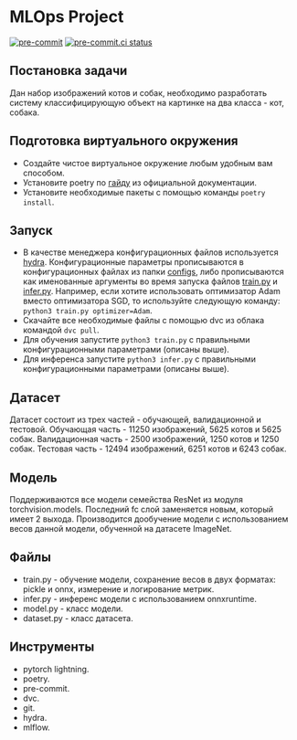 # MLOps Project

[![pre-commit](https://img.shields.io/badge/pre--commit-enabled-brightgreen?logo=pre-commit)](https://github.com/pre-commit/pre-commit)
[![pre-commit.ci status](https://results.pre-commit.ci/badge/github/Pe4enIks/mlops-project/main.svg)](https://results.pre-commit.ci/latest/github/Pe4enIks/mlops-project/main)

## Постановка задачи
Дан набор изображений котов и собак, необходимо разработать систему классифицирующую объект на картинке на два класса - кот, собака.

## Подготовка виртуального окружения
- Создайте чистое виртуальное окружение любым удобным вам способом.
- Установите poetry по [гайду](https://python-poetry.org/docs/#installing-with-the-official-installer) из официальной документации.
- Установите необходимые пакеты с помощью команды `poetry install`.

## Запуск
- В качестве менеджера конфигурационных файлов используется [hydra](https://hydra.cc/docs/intro/). Конфигурационные параметры прописываются в конфигурационных файлах из папки [configs](/mlops-project/configs), либо прописываются как именованные аргументы во время запуска файлов [train.py](/mlops-project/train.py) и [infer.py](/mlops-project/infer.py). Например, если хотите использовать оптимизатор Adam вместо оптимизатора SGD, то используйте следующую команду: `python3 train.py optimizer=Adam`.
- Скачайте все необходимые файлы с помощью dvc из облака командой `dvc pull`.
- Для обучения запустите `python3 train.py` с правильными конфигурационными параметрами (описаны выше).
- Для инференса запустите `python3 infer.py` с правильными конфигурационными параметрами (описаны выше).

## Датасет
Датасет состоит из трех частей - обучающей, валидационной и тестовой.
Обучающая часть - 11250 изображений, 5625 котов и 5625 собак.
Валидационная часть - 2500 изображений, 1250 котов и 1250 собак.
Тестовая часть - 12494 изображений, 6251 котов и 6243 собак.

## Модель
Поддерживаются все модели семейства ResNet из модуля torchvision.models.
Последний fc слой заменяется новым, который имеет 2 выхода.
Производится дообучение модели с использованием весов данной модели, обученной на датасете ImageNet.

## Файлы
- train.py - обучение модели, сохранение весов в двух форматах: pickle и onnx, измерение и логирование метрик.
- infer.py - инференс модели с использованием onnxruntime.
- model.py - класс модели.
- dataset.py - класс датасета.

## Инструменты
- pytorch lightning.
- poetry.
- pre-commit.
- dvc.
- git.
- hydra.
- mlflow.
